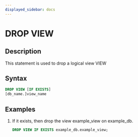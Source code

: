 ```yaml
---
displayed_sidebar: docs
---
```


# DROP VIEW

## Description

This statement is used to drop a logical view VIEW

## Syntax

```sql
DROP VIEW [IF EXISTS]
[db_name.]view_name
```

## Examples

1. If it exists, then drop the view example_view on example_db.

    ```sql
    DROP VIEW IF EXISTS example_db.example_view;
    ```
